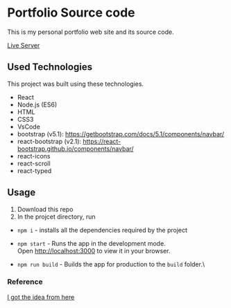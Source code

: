 # Portfolio Source code

This is my personal portfolio web site and its source code.

[Live Server](https://heeshin174.github.io/)

## Used Technologies

This project was built using these technologies.

- React
- Node.js (ES6)
- HTML
- CSS3
- VsCode
- bootstrap (v5.1): https://getbootstrap.com/docs/5.1/components/navbar/
- react-bootstrap (v2.1): https://react-bootstrap.github.io/components/navbar/
- react-icons
- react-scroll
- react-typed

## Usage

1. Download this repo
2. In the projcet directory, run

- `npm i` - installs all the dependencies required by the project

- `npm start` - Runs the app in the development mode.\
  Open [http://localhost:3000](http://localhost:3000) to view it in your browser.

- `npm run build` - Builds the app for production to the `build` folder.\

### Reference

[I got the idea from here](https://github.com/rammazzoti2000/personal_portfolio#readme)
